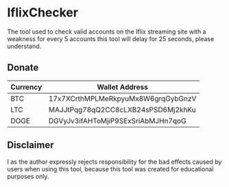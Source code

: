 # IflixChecker
The tool used to check valid accounts on the Iflix streaming site with a weakness for every 5 accounts this tool will delay for 25 seconds, please understand.


## Donate

| Currency | Wallet Address |
|-----|------------------------------------|
| BTC | 17x7XCrthMPLMeRkpyuMx8W6grqGybGnzV |
|LTC | MAJJtPqg78qQ2CC8cLXB24sPSD6Mj2khKu |
|DOGE | DGVyJv3ifAHToMjiP9SExSriAbMJHn7qoG |


## Disclaimer
I as the author expressly rejects responsibility for the bad effects caused by users when using this tool, because this tool was created for educational purposes only.
